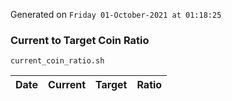 Generated on `Friday 01-October-2021 at 01:18:25`

### Current to Target Coin Ratio
`current_coin_ratio.sh`

Date|Current|Target|Ratio
---|---|---|---

